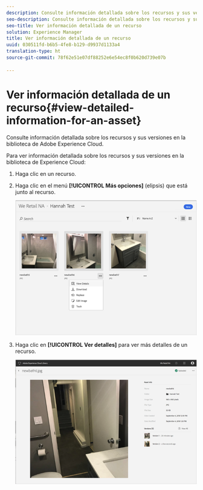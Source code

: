 ```yaml
---
description: Consulte información detallada sobre los recursos y sus versiones en la biblioteca de Adobe Experience Cloud.
seo-description: Consulte información detallada sobre los recursos y sus versiones en la biblioteca de Adobe Experience Cloud.
seo-title: Ver información detallada de un recurso
solution: Experience Manager
title: Ver información detallada de un recurso
uuid: 030511fd-b6b5-4fe8-b129-d9937d1133a4
translation-type: ht
source-git-commit: 78f62e51e07df88252e6e54ec8f0b620d739e07b

---
```



# Ver información detallada de un recurso{#view-detailed-information-for-an-asset}

Consulte información detallada sobre los recursos y sus versiones en la biblioteca de Adobe Experience Cloud.

Para ver información detallada sobre los recursos y sus versiones en la biblioteca de Experience Cloud:

1. Haga clic en un recurso.
1. Haga clic en el menú **[!UICONTROL Más opciones]** (elipsis) que está junto al recurso.

   ![](assets/library_asset_options.png)

1. Haga clic en **[!UICONTROL Ver detalles]** para ver más detalles de un recurso.

   ![](assets/library_details_versions.png)

